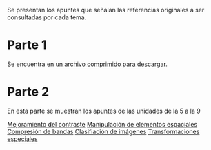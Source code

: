 Se presentan los apuntes que señalan las referencias originales a ser consultadas por cada tema.

# Parte 1
Se encuentra en [un archivo comprimido para descargar](PrimeraParte.zip).

# Parte 2

En esta parte se muestran los apuntes de las unidades de la 5 a la 9

[Mejoramiento del contraste](5-Mejoramiento.html)
[Manipulación de elementos espaciales](6-ManipulaciónEspacial.html)
[Compresión de bandas](7-compresion.html)
[Clasifiación de imágenes](8-clasificacion.html)
[Transformaciones especiales](9-Transformaciones.html)
